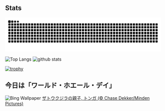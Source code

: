 ## Stats
<picture>
  <source media="(prefers-color-scheme: dark)" srcset="https://raw.githubusercontent.com/ba230t/ba230t/output/github-contribution-grid-snake-dark.svg">
  <source media="(prefers-color-scheme: light)" srcset="https://raw.githubusercontent.com/ba230t/ba230t/output/github-contribution-grid-snake.svg">
  <img alt="github contribution grid snake animation" src="https://raw.githubusercontent.com/ba230t/ba230t/output/github-contribution-grid-snake.svg">
</picture>

<p align="left">
  <img alt="Top Langs" height="150px" src="https://github-readme-stats.vercel.app/api/top-langs/?username=ba230t&layout=compact&theme=transparent" />
  <img alt="github stats" height="150px" src="https://github-readme-stats.vercel.app/api?username=ba230t&theme=transparent" />
</p>

[![trophy](https://github-profile-trophy.vercel.app/?username=ba230t&theme=transparent&column=7)](https://github.com/ryo-ma/github-profile-trophy)


<!-- Bing Wallpaper Start -->
## 今日は「ワールド・ホエール・デイ」
![Bing Wallpaper](https://www.bing.com/th?id=OHR.HumpbackMother_JA-JP4098515390_1920x1080.jpg&rf=LaDigue_1920x1080.jpg&pid=hp)
[ザトウクジラの親子, トンガ (© Chase Dekker/Minden Pictures)](https://www.bing.com/search?q=%E3%82%B6%E3%83%88%E3%82%A6%E3%82%AF%E3%82%B8%E3%83%A9&form=hpcapt&filters=HpDate%3a%2220250215_1500%22)
<!-- Bing Wallpaper End -->
